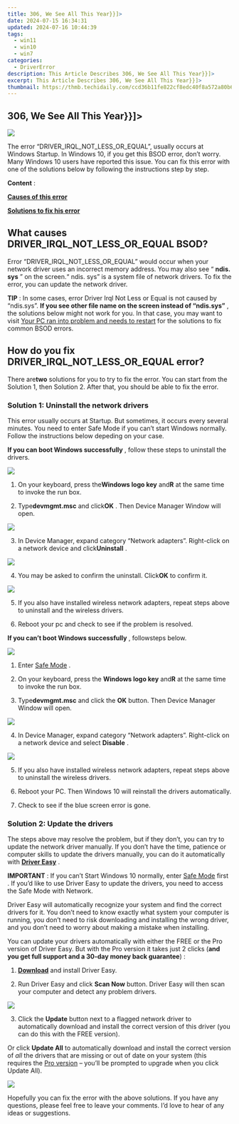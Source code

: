 ```yaml
---
title: 306, We See All This Year}}]>
date: 2024-07-15 16:34:31
updated: 2024-07-16 10:44:39
tags:
  - win11
  - win10
  - win7
categories:
  - DriverError
description: This Article Describes 306, We See All This Year}}]>
excerpt: This Article Describes 306, We See All This Year}}]>
thumbnail: https://thmb.techidaily.com/ccd36b11fe822cf8edc40f8a572a80b6d8bbf0e625e60ce40fafebff8828fa14.jpeg
---
```


## 306, We See All This Year}}]>

![](https://images.drivereasy.com/wp-content/uploads/2017/05/img_5923a8a660584.png)

 The error “DRIVER\_IRQL\_NOT\_LESS\_OR\_EQUAL”, usually occurs at Windows Startup. In Windows 10, if you get this BSOD error, don’t worry. Many Windows 10 users have reported this issue. You can fix this error with one of the solutions below by following the instructions step by step.

**Content** :

**[Causes of this error](https://eimmie.pxf.io/21emk7)**

[**Solutions to fix his error**](https://mushroom-supplies.sjv.io/gmegme)

## What causes DRIVER\_IRQL\_NOT\_LESS\_OR\_EQUAL BSOD?

 Error “DRIVER\_IRQL\_NOT\_LESS\_OR\_EQUAL” would occur when your network driver uses an incorrect memory address. You may also see “ **ndis. sys** ” on the screen.“ ndis. sys” is a system file of network drivers. To fix the error, you can update the network driver.

**TIP** : In some cases, error Driver Irql Not Less or Equal is not caused by “ndis.sys”. **If you see other file name on the screen instead of “ndis.sys”** , the solutions below might not work for you. In that case, you may want to visit [Your PC ran into problem and needs to restart](https://tools.techidaily.com/drivereasy/download/) for the solutions to fix common BSOD errors.

## How do you fix DRIVER\_IRQL\_NOT\_LESS\_OR\_EQUAL error?

 There are**two** solutions for you to try to fix the error. You can start from the Solution 1, then Solution 2\. After that, you should be able to fix the error.

### Solution 1: Uninstall the network drivers

 This error usually occurs at Startup. But sometimes, it occurs every several minutes. You need to enter Safe Mode if you can’t start Windows normally. Follow the instructions below depeding on your case.

**If you can boot Windows successfully** , follow these steps to uninstall the drivers.

![](https://images.drivereasy.com/wp-content/uploads/2017/08/img_59a516b53b983.png)

 1) On your keyboard, press the**Windows logo key**  and**R** at the same time to invoke the run box.

 2) Type**devmgmt.msc** and click**OK** . Then Device Manager Window will open.

![](https://images.drivereasy.com/wp-content/uploads/2016/05/img_57305319bcb30.png)

 3) In Device Manager, expand category “Network adapters”. Right-click on a network device and click**Uninstall** .

![](https://images.drivereasy.com/wp-content/uploads/2016/05/img_573052ab7aed5.png)

 4) You may be asked to confirm the uninstall. Click**OK** to confirm it.

![](https://images.drivereasy.com/wp-content/uploads/2016/05/img_573052f41d87f.png)

 5) If you also have installed wireless network adapters, repeat steps above to uninstall and the wireless drivers.

 6) Reboot your pc and check to see if the problem is resolved.

**If you can’t boot Windows successfully**  , followsteps below.

![](https://images.drivereasy.com/wp-content/uploads/2017/08/img_59a516b53b983.png)

 1) Enter [Safe Mode](https://tools.techidaily.com/drivereasy/download/) .
 2) On your keyboard, press the **Windows logo key**  and**R**  at the same time to invoke the run box.

 3) Type**devmgmt.msc**  and click the **OK** button. Then Device Manager Window will open.

![](https://images.drivereasy.com/wp-content/uploads/2016/05/img_57305319bcb30.png)

 4) In Device Manager, expand category “Network adapters”. Right-click on a network device and select **Disable** .

![](https://images.drivereasy.com/wp-content/uploads/2016/05/img_573055d216d3c.png)

 5) If you also have installed wireless network adapters, repeat steps above to uninstall the wireless drivers.

 6) Reboot your PC. Then Windows 10 will reinstall the drivers automatically.

 7) Check to see if the blue screen error is gone.

### Solution 2: Update the drivers

 The steps above may resolve the problem, but if they don’t, you can try to update the network driver manually. If you don’t have the time, patience or computer skills to update the drivers manually, you can do it automatically with **[Driver Easy](https://tools.techidaily.com/drivereasy/download/)**  .

**IMPORTANT** : If you can’t Start Windows 10 normally, enter [Safe Mode](https://tools.techidaily.com/drivereasy/download/) first . If you’d like to use Driver Easy to update the drivers, you need to access the Safe Mode with Network.

 Driver Easy will automatically recognize your system and find the correct drivers for it. You don’t need to know exactly what system your computer is running, you don’t need to risk downloading and installing the wrong driver, and you don’t need to worry about making a mistake when installing.

 You can update your drivers automatically with either the FREE or the Pro version of Driver Easy. But with the Pro version it takes just 2 clicks (**and you get full support and a 30-day money back guarantee**) :

 1) **[Download](https://tools.techidaily.com/drivereasy/download/)**   and install Driver Easy.

 2) Run Driver Easy and click **Scan Now**  button. Driver Easy will then scan your computer and detect any problem drivers.

![](https://images.drivereasy.com/wp-content/uploads/2017/09/img_59b9f0e150a67.png)

 3) Click the **Update** button next to a flagged network driver to automatically download and install the correct version of this driver (you can do this with the FREE version).

 Or click **Update All**  to automatically download and install the correct version of _all_   the drivers that are missing or out of date on your system (this requires the [Pro version](https://tools.techidaily.com/drivereasy/download/) – you’ll be prompted to upgrade when you click Update All).

![](https://images.drivereasy.com/wp-content/uploads/2017/09/img_59b9f10057689.jpg)

 Hopefully you can fix the error with the above solutions. If you have any questions, please feel free to leave your comments. I’d love to hear of any ideas or suggestions.

<ins class="adsbygoogle"
     style="display:block"
     data-ad-format="autorelaxed"
     data-ad-client="ca-pub-7571918770474297"
     data-ad-slot="1223367746"></ins>



<ins class="adsbygoogle"
     style="display:block"
     data-ad-client="ca-pub-7571918770474297"
     data-ad-slot="8358498916"
     data-ad-format="auto"
     data-full-width-responsive="true"></ins>

